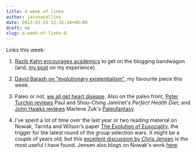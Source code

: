 ```yaml
---
title: A week of links
author: jasonacollins
date: 2013-03-15 12:32:34+00:00
draft: no
slug: a-week-of-links-8
---
```


Links this week:
	
  1. [Razib Kahn encourages academics](http://blogs.discovermagazine.com/gnxp/2013/03/why-more-academics-should-blog-cuz-you-can/) to get on the blogging bandwagon (and, [my post](https://www.jasoncollins.blog/why-i-blog/) on my experience).

	
  2. [David Barash on "evolutionary existentialism"](http://chronicle.com/article/EvolutionExistentialism/137715/), my favourite piece this week.

	
  3. Paleo or not, [we all get heart disease](http://www.nytimes.com/2013/03/10/science/earth/ct-scans-find-vascular-disease-in-ancient-mummies.html?_r=0). Also on the paleo front, [Peter Turchin reviews](http://socialevolutionforum.com/2013/03/10/starving-the-enemy/) Paul and Shou-Ching Jaminet's *Perfect Health Diet*; and [John Hawks reviews](http://johnhawks.net/weblog/reviews/books/paleofantasy-zuk-2013.html) Marlene Zuk's [Paleofantasy](/zuks-paleofantasy/).

	
  4. I've spent a lot of time over the last year or two reading material on Nowak, Tarnita and Wilson's paper [The Evolution of Eusociality](https://doi.org/10.1038/nature09205), the trigger for the latest round of the group selection wars. It might be a couple of years old, but this [excellent discussion by Chris Jensen](http://www.christopherxjjensen.com/2010/10/13/robert-trivers-and-colleagues-on-nowak-tarnita-and-wilsons-the-evolution-of-eusociality/) is the most useful I have found. Jensen also blogs on Nowak's work [here](http://www.christopherxjjensen.com/2011/08/03/martin-nowak-lecture-on-the-evolution-of-cooperation-at-mit/).


